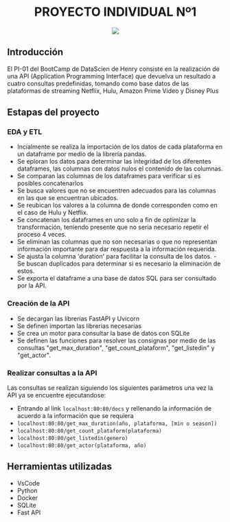 # <h1 align=center> **PROYECTO INDIVIDUAL Nº1** </h1>

<p align=center><img src=https://d31uz8lwfmyn8g.cloudfront.net/Assets/logo-henry-white-lg.png><p>

## **Introducción**

El PI-01 del BootCamp de DataScien de Henry consiste en la realización de una API (Application Programming Interface) que devuelva un resultado a cuatro consultas predefinidas, tomando como base datos de las plataformas de streaming Netflix, Hulu, Amazon Prime Video y Disney Plus

## Estapas del proyecto

### EDA y ETL

- Incialmente se realiza la importación de los datos de cada plataforma en un dataframe por medio de la librería pandas.
- Se eploran los datos para determinar las integridad de los diferentes dataframes, las columnas con datos nulos el contenido de las columnas.
- Se comparan las columnas de los dataframes para verificar si es posibles concatenarlos
- Se busca valores que no se encuentren adecuados para las columnas en las que se encuentran ubicados.
- Se reubican los valores a la columna de donde corresponden como en el caso de Hulu y Netflix.
- Se concatenan los dataframes en uno solo a fin de optimizar la transformación, teniendo presente que no seria necesario repetir el proceso 4 veces.
- Se eliminan las columnas que no son necesarias o que no representan información importante para dar respuesta a la información requerida.
- Se ajusta la columna 'duration' para facilitar la consulta de los datos.
  -Se buscan duplicados para determinar si es necesario la eliminación de estos.
- Se exporta el dataframe a una base de datos SQL para ser consultado por la API.

### Creación de la API

- Se decargan las librerias FastAPI y Uvicorn
- Se definen importan las librerias necesarias
- Se crea un motor para consultar la base de datos con SQLite
- Se definen las funciones para resolver las consignas por medio de las consultas "get_max_duration", "get_count_plataform", "get_listedin" y "get_actor".

### Realizar consultas a la API

Las consultas se realizan siguiendo los siguientes parámetros una vez la API ya se encuentre ejecutandose:

- Entrando al link `localhost:80:80/docs` y rellenando la información de acuerdo a la información que se requiera
- `localhost:80:80/get_max_duration(año, plataforma, [min o season])`
- `localhost:80:80/get_count_plataform(plataforma)`
- `localhost:80:80/get_listedin(genero)`
- `localhost:80:80/get_actor(plataforma, año)`

## Herramientas utilizadas

- VsCode
- Python
- Docker
- SQLite
- Fast API
